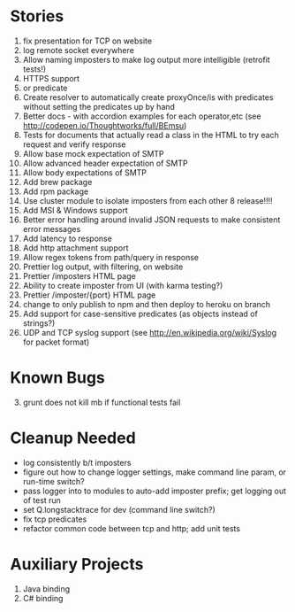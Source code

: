 Stories
=======
1. fix presentation for TCP on website
0. log remote socket everywhere
27. Allow naming imposters to make log output more intelligible (retrofit tests!)
1. HTTPS support
1. or predicate
2. Create resolver to automatically create proxyOnce/is with predicates without
  setting the predicates up by hand
4. Better docs - with accordion examples for each operator,etc (see http://codepen.io/Thoughtworks/full/BEmsu)
4. Tests for documents that actually read a class in the HTML to try each request and verify response
3. Allow base mock expectation of SMTP
4. Allow advanced header expectation of SMTP
5. Allow body expectations of SMTP
6. Add brew package
7. Add rpm package
8. Use cluster module to isolate imposters from each other
8 release!!!!
8. Add MSI & Windows support
9. Better error handling around invalid JSON requests to make consistent error messages
1. Add latency to response
1. Add http attachment support
1. Allow regex tokens from path/query in response
20. Prettier log output, with filtering, on website
21. Prettier /imposters HTML page
22. Ability to create imposter from UI (with karma testing?)
23. Prettier /imposter/{port} HTML page
25. change to only publish to npm and then deploy to heroku on branch
26. Add support for case-sensitive predicates (as objects instead of strings?)
28. UDP and TCP syslog support (see http://en.wikipedia.org/wiki/Syslog for packet format)

Known Bugs
==========
3. grunt does not kill mb if functional tests fail

Cleanup Needed
==============
- log consistently b/t imposters
- figure out how to change logger settings, make command line param, or run-time switch?
- pass logger into to modules to auto-add imposter prefix; get logging out of test run
- set Q.longstacktrace for dev (command line switch?)
- fix tcp predicates
- refactor common code between tcp and http; add unit tests

Auxiliary Projects
==================
1. Java binding
2. C# binding
